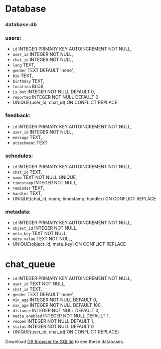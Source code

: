 # Database

### database.db

### users:
- `id` INTEGER PRIMARY KEY AUTOINCREMENT NOT NULL,
- `user_id` INTEGER NOT NULL,
- `chat_id` INTEGER NOT NULL,
- `lang` TEXT,
- `gender` TEXT DEFAULT 'none',
- `bio` TEXT,
- `birthday` TEXT,
- `location` BLOB,
- `is_bot` INTEGER NOT NULL DEFAULT 0,
- `reported` INTEGER NOT NULL DEFAULT 0
- UNIQUE(user_id, chat_id) ON CONFLICT REPLACE


### feedback:
- `id` INTEGER PRIMARY KEY AUTOINCREMENT NOT NULL,
- `user_id` INTEGER NOT NULL,
- `message` TEXT,
- `attachment` TEXT


### schedules:
- `id` INTEGER PRIMARY KEY AUTOINCREMENT NOT NULL,
- `chat_id` TEXT,
- `name` TEXT NOT NULL UNIQUE,
- `timestamp` INTEGER NOT NULL,
- `reminder` TEXT,
- `handler` TEXT,
- UNIQUE(chat_id, name, timestamp, handler) ON CONFLICT REPLACE


### metadata:
- `id` INTEGER PRIMARY KEY AUTOINCREMENT NOT NULL,
- `object_id` INTEGER NOT NULL,
- `meta_key` TEXT NOT NULL,
- `meta_value` TEXT NOT NULL,
- UNIQUE(object_id, meta_key) ON CONFLICT REPLACE

# chat_queue
- `id` INTEGER PRIMARY KEY AUTOINCREMENT NOT NULL,
- `user_id` TEXT NOT NULL,
- `chat_id` TEXT,
- `gender` TEXT DEFAULT 'none',
- `min_age` INTEGER NOT NULL DEFAULT 0,
- `max_age` INTEGER NOT NULL DEFAULT 100,
- `distance` INTEGER NOT NULL DEFAULT 0,
- `media_enabled` INTEGER NOT NULL DEFAULT 1,
- `reopen` INTEGER NOT NULL DEFAULT 1,
- `status` INTEGER NOT NULL DEFAULT 0
- UNIQUE(user_id, chat_id) ON CONFLICT REPLACE)

Download [DB Browser for SQLite](https://sqlitebrowser.org) to see these databases. 
